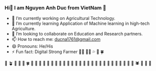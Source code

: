 ### Hi👋 I am Nguyen Anh Duc from VietNam :revolving_hearts:

- 🔭 I’m currently working on Agricultural Technology.
- 🌱 I’m currently learning Application of Machine learning in high-tech Agriculture. 
- 👯 I’m looking to collaborate on Education and Research partners.
- 📫 How to reach me: [ducna1761@gmail.com](ducna1761@gmail.com)
- 😄 Pronouns: He/His
- ⚡ Fun fact: Digital Strong Farmer :technologist: :man_farmer: :sweat_drops: :ear_of_rice: :four_leaf_clover:

:seedling: :potted_plant: :deciduous_tree: :palm_tree: :leaves: :four_leaf_clover: :broccoli: :sunflower: :mushroom: :herb: :cactus: :palm_tree: :tulip: :cherry_blossom: :rose: :hibiscus: :bouquet: :melon: :cucumber: :watermelon: :lemon: :tomato: :strawberry: :cherries: :orange: :coconut:  :avocado: :peanuts: :potato: :corn: :honeybee:	:butterfly: :spider: :lady_beetle: :bug: :maple_leaf:
